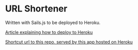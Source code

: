 # URL Shortener

Written with Sails.js to be deployed to Heroku.

[Article explaining how to deploy to
Heroku](http://s.brentvatne.ca/sails-heroku)

[Shortcut url to this repo, served by this app hosted on Heroku](http://s.brentvatne.ca/src)
